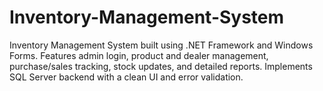 # Inventory-Management-System
Inventory Management System built using .NET Framework and Windows Forms. Features admin login, product and dealer management, purchase/sales tracking, stock updates, and detailed reports. Implements SQL Server backend with a clean UI and error validation.

